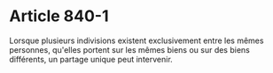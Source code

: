 # Article 840-1

Lorsque plusieurs indivisions existent exclusivement entre les mêmes personnes, qu'elles portent sur les mêmes biens ou sur des biens différents, un partage unique peut intervenir.